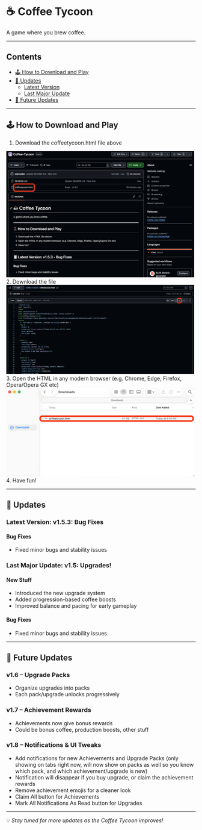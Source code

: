 # ☕ Coffee Tycoon

A game where you brew coffee.

---

## Contents
- [🕹️ How to Download and Play](#🕹️-how-to-download-and-play)
- [🧾 Updates](#🧾-updates)
  - [Latest Version](#latest-version-v153-bug-fixes)
  - [Last Major Update](#last-major-update-v15-upgrades)
- [🚀 Future Updates](#🚀-future-updates)

---

## 🕹️ How to Download and Play

<!-- Instructions coming soon -->

1. Download the coffeetycoon.html file above  
<img src="Images/Open.png" alt="Open" width="500">
2. Download the file  
<img src="Images/Download.png" alt="Download" width="500">
3. Open the HTML in any modern browser (e.g. Chrome, Edge, Firefox, Opera/Opera GX etc)  
<img src="Images/Files.png" alt="Files" width="500">
4. Have fun!

---

## 🧾 Updates

### Latest Version: v1.5.3: Bug Fixes
#### Bug Fixes
- Fixed minor bugs and stability issues

### Last Major Update: v1.5: Upgrades!
#### New Stuff
- Introduced the new upgrade system
- Added progression-based coffee boosts
- Improved balance and pacing for early gameplay

#### Bug Fixes
- Fixed minor bugs and stability issues

---

## 🚀 Future Updates

### v1.6 – Upgrade Packs
- Organize upgrades into packs
- Each pack/upgrade unlocks progressively

### v1.7 – Achievement Rewards
- Achievements now give bonus rewards
- Could be bonus coffee, production boosts, other stuff

### v1.8 – Notifications & UI Tweaks
- Add notifications for new Achievements and Upgrade Packs (only showing on tabs right now, will now show on packs as well so you know which pack, and which achievement/upgrade is new)
- Notification will disappear if you buy upgrade, or claim the achievement rewards
- Remove achievement emojis for a cleaner look
- Claim All button for Achievements
- Mark All Notifications As Read button for Upgrades

---

💡 *Stay tuned for more updates as the Coffee Tycoon improves!*
